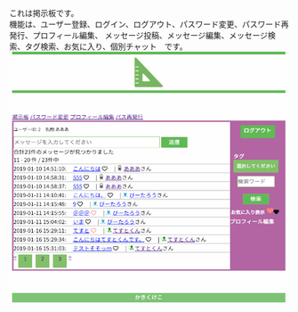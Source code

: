 これは掲示板です。<br>
機能は、ユーザー登録、ログイン、ログアウト、パスワード変更、パスワード再発行、プロフィール編集、
メッセージ投稿、メッセージ編集、メッセージ検索、タグ検索、お気に入り、個別チャット　です。
<br>
<img src="https://github.com/ynd3k/img/blob/master/forum-keijiban.png" width="550px" height="450px">
